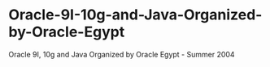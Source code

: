 # Oracle-9I-10g-and-Java-Organized-by-Oracle-Egypt
Oracle 9I, 10g and Java Organized by Oracle Egypt - Summer 2004
